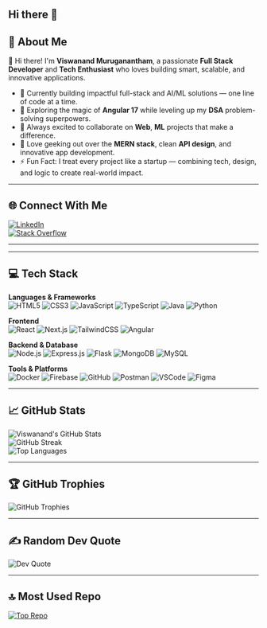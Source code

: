 ## Hi there 👋

<!--
**viswanandMuruganantham/viswanandMuruganantham** is a ✨ _special_ ✨ repository because its `README.md` (this file) appears on your GitHub profile.
-->

## 💫 About Me
👋 Hi there! I'm **Viswanand Muruganantham**, a passionate **Full Stack Developer** and **Tech Enthusiast** who loves building smart, scalable, and innovative applications.

- 🔭 Currently building impactful full-stack and AI/ML solutions — one line of code at a time.  
- 🌱 Exploring the magic of **Angular 17** while leveling up my **DSA** problem-solving superpowers.  
- 👯 Always excited to collaborate on **Web**, **ML** projects that make a difference.  
- 💬 Love geeking out over the **MERN stack**, clean **API design**, and innovative app development.  
- ⚡ Fun Fact: I treat every project like a startup — combining tech, design, and logic to create real-world impact.


---



## 🌐 Connect With Me
[![LinkedIn](https://img.shields.io/badge/LinkedIn-blue?logo=linkedin&logoColor=white)](www.linkedin.com/in/viswanand-muruganantham-28147a253)  
[![Stack Overflow](https://img.shields.io/badge/StackOverflow-FE7A16?logo=stack-overflow&logoColor=white)]([https://stackoverflow.com/users/your-id](https://stackoverflow.com/users/23403997/viswanandmuruganantham))

---
---

## 💻 Tech Stack

**Languages & Frameworks**  
![HTML5](https://img.shields.io/badge/-HTML5-E34F26?logo=html5&logoColor=white)
![CSS3](https://img.shields.io/badge/-CSS3-1572B6?logo=css3&logoColor=white)
![JavaScript](https://img.shields.io/badge/-JavaScript-F7DF1E?logo=javascript&logoColor=black)
![TypeScript](https://img.shields.io/badge/-TypeScript-007ACC?logo=typescript&logoColor=white)
![Java](https://img.shields.io/badge/-Java-007396?logo=java&logoColor=white)
![Python](https://img.shields.io/badge/-Python-3776AB?logo=python&logoColor=white)

**Frontend**  
![React](https://img.shields.io/badge/-React-20232A?logo=react&logoColor=61DAFB)
![Next.js](https://img.shields.io/badge/-Next.js-black?logo=next.js&logoColor=white)
![TailwindCSS](https://img.shields.io/badge/-TailwindCSS-38B2AC?logo=tailwind-css&logoColor=white)
![Angular](https://img.shields.io/badge/-Angular-DD0031?logo=angular&logoColor=white)

**Backend & Database**  
![Node.js](https://img.shields.io/badge/-Node.js-339933?logo=node.js&logoColor=white)
![Express.js](https://img.shields.io/badge/-Express.js-000000?logo=express&logoColor=white)
![Flask](https://img.shields.io/badge/-Flask-000000?logo=flask&logoColor=white)
![MongoDB](https://img.shields.io/badge/-MongoDB-47A248?logo=mongodb&logoColor=white)
![MySQL](https://img.shields.io/badge/-MySQL-4479A1?logo=mysql&logoColor=white)

**Tools & Platforms**  
![Docker](https://img.shields.io/badge/-Docker-2496ED?logo=docker&logoColor=white)
![Firebase](https://img.shields.io/badge/-Firebase-FFCA28?logo=firebase&logoColor=white)
![GitHub](https://img.shields.io/badge/-GitHub-181717?logo=github&logoColor=white)
![Postman](https://img.shields.io/badge/-Postman-FF6C37?logo=postman&logoColor=white)
![VSCode](https://img.shields.io/badge/-VSCode-007ACC?logo=visual-studio-code&logoColor=white)
![Figma](https://img.shields.io/badge/-Figma-F24E1E?logo=figma&logoColor=white)

---

## 📈 GitHub Stats

![Viswanand's GitHub Stats](https://github-readme-stats.vercel.app/api?username=viswanandMuruganantham&show_icons=true&theme=radical)  
![GitHub Streak](https://streak-stats.demolab.com/?user=viswanandMuruganantham&theme=radical)  
![Top Languages](https://github-readme-stats.vercel.app/api/top-langs/?username=viswanandMuruganantham&layout=compact&theme=radical)

---

## 🏆 GitHub Trophies

![GitHub Trophies](https://github-profile-trophy.vercel.app/?username=viswanandMuruganantham&theme=radical)

---

## ✍️ Random Dev Quote

![Dev Quote](https://quotes-github-readme.vercel.app/api?type=horizontal&theme=tokyonight)

---

## 🔝 Most Used Repo

[![Top Repo](https://github-readme-stats.vercel.app/api/pin/?username=viswanandMuruganantham&repo=your-top-repo&theme=radical)](https://github.com/viswanandMuruganantham/your-top-repo)
